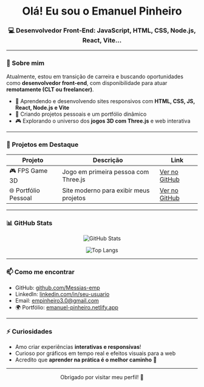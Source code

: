 <h1 align="center">Olá! Eu sou o Emanuel Pinheiro</h1>
<h3 align="center">💻 Desenvolvedor Front-End: JavaScript, HTML, CSS, Node.js, React, Vite...</h3>

---

### 🧠 Sobre mim

Atualmente, estou em transição de carreira e buscando oportunidades como **desenvolvedor front-end**, com disponibilidade para atuar **remotamente (CLT ou freelancer)**.

- 🚀 Aprendendo e desenvolvendo sites responsivos com **HTML, CSS, JS, React, Node.js e Vite**  
- 🔧 Criando projetos pessoais e um portfólio dinâmico  
- 🎮 Explorando o universo dos **jogos 3D com Three.js** e web interativa  

---

### 🚀 Projetos em Destaque

| Projeto              | Descrição                                  | Link                                                      |
| -------------------- | ------------------------------------------ | --------------------------------------------------------- |
| 🎮 FPS Game 3D       | Jogo em primeira pessoa com Three.js       | [Ver no GitHub](https://github.com/Messias-emp/fps-game)  |
| 🌐 Portfólio Pessoal | Site moderno para exibir meus projetos     | [Ver no GitHub](https://github.com/Messias-emp/portfolio) |

---

### 📊 GitHub Stats

<div align="center">

![GitHub Stats](https://github-readme-stats.vercel.app/api?username=Messias-emp&show_icons=true&theme=tokyonight&bg_color=000000&title_color=E94D5F&text_color=ffffff&icon_color=30A3DC&border_color=30A3DC)

![Top Langs](https://github-readme-stats.vercel.app/api/top-langs/?username=Messias-emp&layout=compact&theme=tokyonight&bg_color=000000&title_color=E94D5F&text_color=ffffff&border_color=30A3DC)

</div>

---

### 📫 Como me encontrar

- GitHub: [github.com/Messias-emp](https://github.com/Messias-emp)  
- LinkedIn: [linkedin.com/in/seu-usuario](https://linkedin.com/in/seu-usuario) <!-- atualize seu user -->
- Email: empinheiro3.0@gmail.com  
- 🌍 Portfólio: [emanuel-pinheiro.netlify.app](https://emanuel-pinheiro.netlify.app)

---

### ⚡ Curiosidades

- Amo criar experiências **interativas e responsivas**!  
- Curioso por gráficos em tempo real e efeitos visuais para a web  
- Acredito que **aprender na prática é o melhor caminho** 🚀  

---

<p align="center">Obrigado por visitar meu perfil! 🙌</p>

